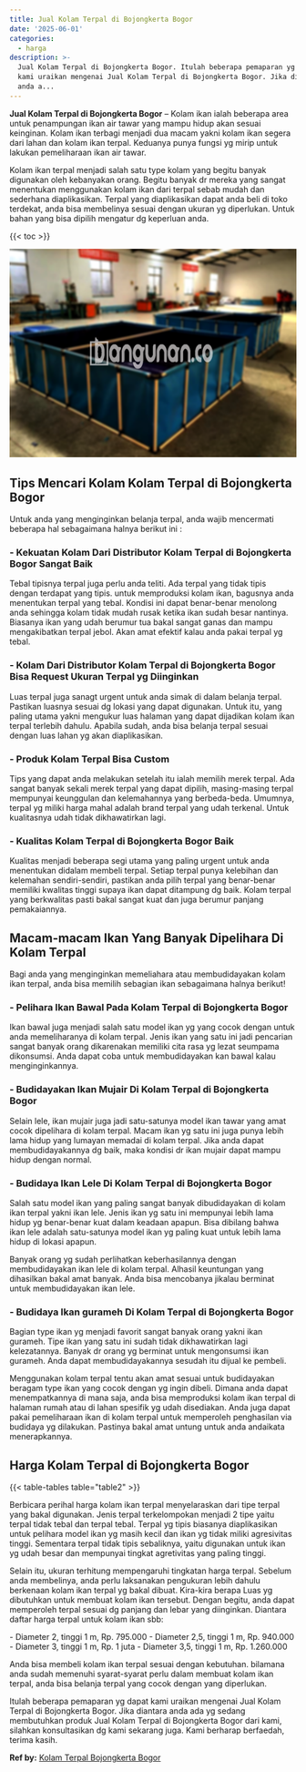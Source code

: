 ```yaml
---
title: Jual Kolam Terpal di Bojongkerta Bogor
date: '2025-06-01'
categories:
  - harga
description: >-
  Jual Kolam Terpal di Bojongkerta Bogor. Itulah beberapa pemaparan yg dapat
  kami uraikan mengenai Jual Kolam Terpal di Bojongkerta Bogor. Jika diantara
  anda a...
---
```


**Jual Kolam Terpal di Bojongkerta Bogor** – Kolam ikan ialah beberapa area untuk penampungan ikan air tawar yang mampu hidup akan sesuai keinginan. Kolam ikan terbagi menjadi dua macam yakni kolam ikan segera dari lahan dan kolam ikan terpal. Keduanya punya fungsi yg mirip untuk lakukan pemeliharaan ikan air tawar.

Kolam ikan terpal menjadi salah satu type kolam yang begitu banyak digunakan oleh kebanyakan orang. Begitu banyak dr mereka yang sangat menentukan menggunakan kolam ikan dari terpal sebab mudah dan sederhana diaplikasikan. Terpal yang diaplikasikan dapat anda beli di toko terdekat, anda bisa membelinya sesuai dengan ukuran yg diperlukan. Untuk bahan yang bisa dipilih mengatur dg keperluan anda.

{{< toc >}}

![Jual Kolam Terpal di Bojongkerta Bogor](/images/jual-kolam-terpal-20.png)

## Tips Mencari Kolam Kolam Terpal di Bojongkerta Bogor

Untuk anda yang menginginkan belanja terpal, anda wajib mencermati beberapa hal sebagaimana halnya berikut ini :

### \- Kekuatan Kolam Dari Distributor Kolam Terpal di Bojongkerta Bogor Sangat Baik

Tebal tipisnya terpal juga perlu anda teliti. Ada terpal yang tidak tipis dengan terdapat yang tipis. untuk memproduksi kolam ikan, bagusnya anda menentukan terpal yang tebal. Kondisi ini dapat benar-benar menolong anda sehingga kolam tidak mudah rusak ketika ikan sudah besar nantinya. Biasanya ikan yang udah berumur tua bakal sangat ganas dan mampu mengakibatkan terpal jebol. Akan amat efektif kalau anda pakai terpal yg tebal.

### \- Kolam Dari Distributor Kolam Terpal di Bojongkerta Bogor Bisa Request Ukuran Terpal yg Diinginkan

Luas terpal juga sanagt urgent untuk anda simak di dalam belanja terpal. Pastikan luasnya sesuai dg lokasi yang dapat digunakan. Untuk itu, yang paling utama yakni mengukur luas halaman yang dapat dijadikan kolam ikan terpal terlebih dahulu. Apabila sudah, anda bisa belanja terpal sesuai dengan luas lahan yg akan diaplikasikan.

### \- Produk Kolam Terpal Bisa Custom

Tips yang dapat anda melakukan setelah itu ialah memilih merek terpal. Ada sangat banyak sekali merek terpal yang dapat dipilih, masing-masing terpal mempunyai keunggulan dan kelemahannya yang berbeda-beda. Umumnya, terpal yg miliki harga mahal adalah brand terpal yang udah terkenal. Untuk kualitasnya udah tidak dikhawatirkan lagi.

### \- Kualitas Kolam Terpal di Bojongkerta Bogor Baik

Kualitas menjadi beberapa segi utama yang paling urgent untuk anda menentukan didalam membeli terpal. Setiap terpal punya kelebihan dan kelemahan sendiri-sendiri, pastikan anda pilih terpal yang benar-benar memiliki kwalitas tinggi supaya ikan dapat ditampung dg baik. Kolam terpal yang berkwalitas pasti bakal sangat kuat dan juga berumur panjang pemakaiannya.

## Macam-macam Ikan Yang Banyak Dipelihara Di Kolam Terpal

Bagi anda yang menginginkan memeliahara atau membudidayakan kolam ikan terpal, anda bisa memilih sebagian ikan sebagaimana halnya berikut!

### \- Pelihara Ikan Bawal Pada Kolam Terpal di Bojongkerta Bogor

Ikan bawal juga menjadi salah satu model ikan yg yang cocok dengan untuk anda memeliharanya di kolam terpal. Jenis ikan yang satu ini jadi pencarian sangat banyak orang dikarenakan memiliki cita rasa yg lezat seumpama dikonsumsi. Anda dapat coba untuk membudidayakan kan bawal kalau menginginkannya.

### \- Budidayakan Ikan Mujair Di Kolam Terpal di Bojongkerta Bogor

Selain lele, ikan mujair juga jadi satu-satunya model ikan tawar yang amat cocok dipelihara di kolam terpal. Macam ikan yg satu ini juga punya lebih lama hidup yang lumayan memadai di kolam terpal. Jika anda dapat membudidayakannya dg baik, maka kondisi dr ikan mujair dapat mampu hidup dengan normal.

### \- Budidaya Ikan Lele Di Kolam Terpal di Bojongkerta Bogor

Salah satu model ikan yang paling sangat banyak dibudidayakan di kolam ikan terpal yakni ikan lele. Jenis ikan yg satu ini mempunyai lebih lama hidup yg benar-benar kuat dalam keadaan apapun. Bisa dibilang bahwa ikan lele adalah satu-satunya model ikan yg paling kuat untuk lebih lama hidup di lokasi apapun.

Banyak orang yg sudah perlihatkan keberhasilannya dengan membudidayakan ikan lele di kolam terpal. Alhasil keuntungan yang dihasilkan bakal amat banyak. Anda bisa mencobanya jikalau berminat untuk membudidayakan ikan lele.

### \- Budidaya Ikan gurameh Di Kolam Terpal di Bojongkerta Bogor

Bagian type ikan yg menjadi favorit sangat banyak orang yakni ikan gurameh. Tipe ikan yang satu ini sudah tidak dikhawatirkan lagi kelezatannya. Banyak dr orang yg berminat untuk mengonsumsi ikan gurameh. Anda dapat membudidayakannya sesudah itu dijual ke pembeli.

Menggunakan kolam terpal tentu akan amat sesuai untuk budidayakan beragam type ikan yang cocok dengan yg ingin dibeli. Dimana anda dapat menempatkannya di mana saja, anda bisa memproduksi kolam ikan terpal di halaman rumah atau di lahan spesifik yg udah disediakan. Anda juga dapat pakai pemeliharaan ikan di kolam terpal untuk memperoleh penghasilan via budidaya yg dilakukan. Pastinya bakal amat untung untuk anda andaikata menerapkannya.

## Harga Kolam Terpal di Bojongkerta Bogor

{{< table-tables table="table2" >}}

Berbicara perihal harga kolam ikan terpal menyelaraskan dari tipe terpal yang bakal digunakan. Jenis terpal terkelompokan menjadi 2 tipe yaitu terpal tidak tebal dan terpal tebal. Terpal yg tipis biasanya diaplikasikan untuk pelihara model ikan yg masih kecil dan ikan yg tidak miliki agresivitas tinggi. Sementara terpal tidak tipis sebaliknya, yaitu digunakan untuk ikan yg udah besar dan mempunyai tingkat agretivitas yang paling tinggi.

Selain itu, ukuran terhitung mempengaruhi tingkatan harga terpal. Sebelum anda membelinya, anda perlu laksanakan pengukuran lebih dahulu berkenaan kolam ikan terpal yg bakal dibuat. Kira-kira berapa Luas yg dibutuhkan untuk membuat kolam ikan tersebut. Dengan begitu, anda dapat memperoleh terpal sesuai dg panjang dan lebar yang diinginkan. Diantara daftar harga terpal untuk kolam ikan sbb:

\- Diameter 2, tinggi 1 m, Rp. 795.000 - Diameter 2,5, tinggi 1 m, Rp. 940.000 - Diameter 3, tinggi 1 m, Rp. 1 juta - Diameter 3,5, tinggi 1 m, Rp. 1.260.000

Anda bisa membeli kolam ikan terpal sesuai dengan kebutuhan. bilamana anda sudah memenuhi syarat-syarat perlu dalam membuat kolam ikan terpal, anda bisa belanja terpal yang cocok dengan yang diperlukan.

Itulah beberapa pemaparan yg dapat kami uraikan mengenai Jual Kolam Terpal di Bojongkerta Bogor. Jika diantara anda ada yg sedang membutuhkan produk Jual Kolam Terpal di Bojongkerta Bogor dari kami, silahkan konsultasikan dg kami sekarang juga. Kami berharap berfaedah, terima kasih.

**Ref by:** [Kolam Terpal Bojongkerta Bogor](https://id.wikipedia.org/wiki/Kolam)
